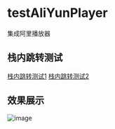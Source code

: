 # testAliYunPlayer
集成阿里播放器

## 栈内跳转测试
[栈内跳转测试1](test.md)
[栈内跳转测试2](app/src/main/java/com/tgcity/testaliyunplayer/adapter/PlayListAdapter.java)

## 效果展示

![image](https://github.com/tgcityPlum/testAliYunPlayer/blob/master/picture/screenRecording.gif)
